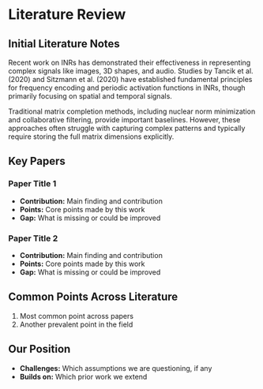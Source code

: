 # Literature Review

## Initial Literature Notes

Recent work on INRs has demonstrated their effectiveness in representing complex signals like images, 3D shapes, and audio. Studies by Tancik et al. (2020) and Sitzmann et al. (2020) have established fundamental principles for frequency encoding and periodic activation functions in INRs, though primarily focusing on spatial and temporal signals.

Traditional matrix completion methods, including nuclear norm minimization and collaborative filtering, provide important baselines. However, these approaches often struggle with capturing complex patterns and typically require storing the full matrix dimensions explicitly.

## Key Papers

### Paper Title 1

* **Contribution:** Main finding and contribution
* **Points:** Core points made by this work
* **Gap:** What is missing or could be improved

### Paper Title 2

* **Contribution:** Main finding and contribution
* **Points:** Core points made by this work
* **Gap:** What is missing or could be improved

## Common Points Across Literature

1. Most common point across papers
2. Another prevalent point in the field

## Our Position

* **Challenges:** Which assumptions we are questioning, if any
* **Builds on:** Which prior work we extend